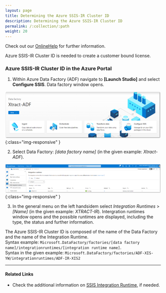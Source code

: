 ```yaml
---
layout: page
title: Determining the Azure SSIS-IR Cluster ID
description: Determining the Azure SSIS-IR Cluster ID
permalink: /:collection/:path
weight: 20
---
```


Check out our [OnlineHelp](https://help.theobald-software.com/en/) for further information.

Azure SSIS-IR Cluster ID is needed to create a customer bound license.  

### Azure SSIS-IR Cluster ID in the Azure Portal

1.  Within Azure Data Factory (ADF) navigate to **[Launch Studio]** and select **Configure SSIS**. Data factory window opens.

![Landing page](/img/contents/landing.png){:class="img-responsive" }

2.  Select Data Factory: *[data factory name]* (in the given example: *Xtract-ADF*).

![Data factory example](/img/contents/azure-portal.jpg){:class="img-responsive" }

3. In the general menu on the left handsidem select *Integration Runtimes* > *[Name]* (in the given example: *XTRACT-IR*). Intergration runtimes window opens and the possible runtimes are displayed, including the type, the status and further information.

The Azure SSIS-IR Cluster ID is composed of the name of the Data Factory and the name of the Integration Runtime.<br>
Syntax example: `Microsoft.DataFactory/factories/[data factory name]/integrationruntimes/[integration runtime name]`.<br>
Syntax in the given example: `Microsoft.DataFactory/factories/ADF-XIS-YW/integrationruntimes/ADF-IR-XIS2`

****
#### Related Links
- Check the additional information on [SSIS Integration Runtime](https://docs.microsoft.com/en-us/azure/data-factory/concepts-integration-runtime#azure-ssis-integration-runtime), if needed.


